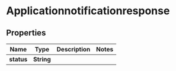 

# Applicationnotificationresponse


## Properties

| Name | Type | Description | Notes |
|------------ | ------------- | ------------- | -------------|
|**status** | **String** |  |  |



